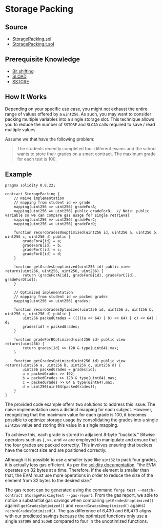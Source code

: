 # Storage Packing

## Source
- [StoragePacking.sol](./StoragePacking.sol)
- [StoragePacking.t.sol](../../../test/StoragePacking.t.sol)

## Prerequisite Knowledge
- [Bit shifting](https://medium.com/@mweiss.eth/solidity-and-evm-bit-shifting-and-masking-in-assembly-yul-942f4b4ebb6a)
- [SLOAD](../../core/sload/README.md)
- [SSTORE](../../core/sstore/README.md)

## How It Works

Depending on your specific use case, you might not exhaust the entire range of values offered by a `uint256`. As such, you may want to consider packing multiple variables into a single storage slot. This technique allows you to reduce the number of `SSTORE` and `SLOAD` calls required to save / read multiple values.

Assume we that have the following problem:

> The students recently completed four different exams and the school wants to store their grades on a smart contract. The maximum grade for each test is 100.

## Example
```solidity
pragma solidity 0.8.22;

contract StoragePacking {
    // Naive implementation
    // mapping from student id => grade
    mapping(uint256 => uint256) gradeForA;
    mapping(uint256 => uint256) public gradeForB;  // Note: public variable so we can compare gas usage for single retrieval 
    mapping(uint256 => uint256) gradeForC;
    mapping(uint256 => uint256) gradeForD;

    function recordGradesUnoptimized(uint256 id, uint256 a, uint256 b, uint256 c, uint256 d) public {
        gradeForA[id] = a;
        gradeForB[id] = b;
        gradeForC[id] = c;
        gradeForD[id] = d;
    }

    function getGradesUnoptimized(uint256 id) public view returns(uint256, uint256, uint256, uint256) {
        return (gradeForA[id], gradeForB[id], gradeForC[id], gradeForD[id]);
    }

    // Optimized implementation
    // mapping from student id => packed grades
    mapping(uint256 => uint256) grades;

    function recordGradesOptimized(uint256 id, uint256 a, uint256 b, uint256 c, uint256 d) public {
        uint256 packedGrades = (((((a << 64) | b) << 64) | c) << 64) | d;
        grades[id] = packedGrades;
    }

    function gradeForBOptimized(uint256 id) public view returns(uint256) {
        return grades[id] >> 128 & type(uint64).max;
    }

    function getGradesOptimized(uint256 id) public view returns(uint256 a, uint256 b, uint256 c, uint256 d) {
        uint256 packedGrades = grades[id];
        a = packedGrades >> 192;
        b = packedGrades >> 128 & type(uint64).max;
        c = packedGrades >> 64 & type(uint64).max;
        d = uint256(uint64(packedGrades));
    }
}
```

The provided code example offers two solutions to address this issue. The naive implementation uses a distinct mapping for each subject. However, recognizing that the maximum value for each grade is 100, it becomes possible to optimize storage usage by consolidating the grades into a single `uint256` value and storing this value in a single mapping.

To achieve this, each grade is stored in adjacent 8-byte "buckets." Bitwise operators such as `|`, `>>`, and `<<` are employed to manipulate and ensure that the four grades are packed correctly. This involves ensuring that buckets have the correct size and are positioned correctly.

Although it is possible to use a smaller type like `uint32` to pack four grades, it is actually less gas efficient. As per the [solidity documentation](https://docs.soliditylang.org/en/latest/internals/layout_in_storage.html), “the EVM operates on 32 bytes at a time. Therefore, if the element is smaller than that, the EVM must use more operations in order to reduce the size of the element from 32 bytes to the desired size.”

The gas report can be generated using the command `forge test --match-contract StoragePackingTest --gas-report`. From the gas report, we able to notice a substantial gas savings when comparing `getGradesUnoptimized()` against `getGradesOptimized()` and `recordGradesUnoptimized()` against `recordGradesOptimized()`. The gas difference of 6,430 and 66,473 aligns with our predicted savings because the optimized functions only use a single `SSTORE` and `SLOAD` compared to four in the unoptimized functions.